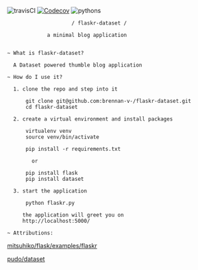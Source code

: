 ![travisCI](https://travis-ci.org/brennan-v-/flaskr-dataset.svg) [![Codecov](https://img.shields.io/codecov/c/github/brennan-v-/flaskr-dataset.svg)](https://codecov.io/github/brennan-v-/flaskr-dataset?branch=master)
 ![pythons](https://img.shields.io/badge/python-2.7%2C%203.3%2C%203.4%2C%203.5%2C%203.5--dev-blue.svg)

                         / flaskr-dataset /

                 a minimal blog application


    ~ What is flaskr-dataset?

      A Dataset powered thumble blog application

    ~ How do I use it?

      1. clone the repo and step into it

          git clone git@github.com:brennan-v-/flaskr-dataset.git
          cd flaskr-dataset

      2. create a virtual environment and install packages

          virtualenv venv
          source venv/bin/activate

          pip install -r requirements.txt

            or
            
          pip install flask
          pip install dataset

      3. start the application

          python flaskr.py

         the application will greet you on
         http://localhost:5000/

    ~ Attributions:

[mitsuhiko/flask/examples/flaskr](https://github.com/mitsuhiko/flask/tree/master/examples/flaskr/)
      
[pudo/dataset](https://github.com/pudo/dataset)
